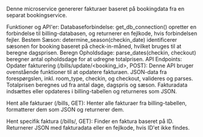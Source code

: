 Denne microservice genererer fakturaer baseret på bookingdata fra en separat bookingservice.

Funktioner og API'er:
Databaseforbindelse: get_db_connection() opretter en forbindelse til billing-databasen, og returnerer en fejlkode, hvis forbindelsen fejler.
Bestem Sæson: determine_season(checkin_date) identificerer sæsonen for booking baseret på check-in-måned, hvilket bruges til at beregne dagsprisen.
Beregn Opholdsdage: parse_dates(checkin, checkout) beregner antal opholdsdage for at udregne totalprisen.
API Endpoints:
Opdater fakturering (/bills/update/<booking_id>, POST): Denne API bruger ovenstående funktioner til at opdatere fakturaen. JSON-data fra forespørgslen, inkl. room_type, checkin, og checkout, valideres og parses. Totalprisen beregnes ud fra antal dage, dagspris og sæson. Fakturadata indsættes eller opdateres i billing-tabellen og returneres som JSON.

Hent alle fakturaer (/bills, GET): Henter alle fakturaer fra billing-tabellen, formatterer dem som JSON og returnerer dem.

Hent specifik faktura (/bills/<id>, GET): Finder en faktura baseret på ID. Returnerer JSON med fakturadata eller en fejlkode, hvis ID'et ikke findes.